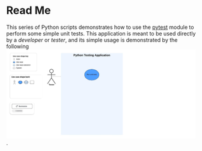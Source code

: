 # Read Me

This series of Python scripts demonstrates how to use the [pytest](https://docs.pytest.org/en/stable/) module to perform some simple unit tests. This application is meant to be used directly by a *developer* or *tester*, and its simple usage is demonstrated by the following ![alt text](https://raw.githubusercontent.com/wildharpo/Testing_Documentation/refs/heads/main/Python%20Tester%20Use%20Case%20Diagram.jpeg).
